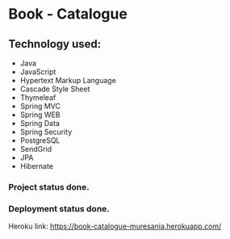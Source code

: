 # Book - Catalogue

## Technology used:

- Java
- JavaScript
- Hypertext Markup Language
- Cascade Style Sheet
- Thymeleaf
- Spring MVC
- Spring WEB
- Spring Data
- Spring Security
- PostgreSQL
- SendGrid
- JPA
- Hibernate 


### Project status done.



### Deployment status done.
Heroku link: https://book-catalogue-muresania.herokuapp.com/
